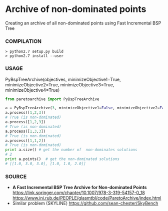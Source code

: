 # Archive of non-dominated points

Creating an archive of all non-dominated points using Fast Incremental BSP Tree

### COMPILATION

```
> python2.7 setup.py build
> python2.7 install --user
```

### USAGE

PyBspTreeArchive(objectives, minimizeObjective1=True, minimizeObjective2=True, minimizeObjective3=True, minimizeObjective4=True)

```python
from paretoarchive import PyBspTreeArchive

a = PyBspTreeArchive(3, minimizeObjective1=False, minimizeObjective2=False, minimizeObjective3=True)
a.process([1,2,3]) 
# True (is non-dominated)
a.process([1,2,3])
# True (is non-dominated)
a.process([1,3,3])
# True (is non-dominated)
a.process([1,1,2])
# True (is non-dominated)
print a.size() # get the number of  non-dominates solutions
# 2
print a.points()  # get the non-dominated solutions
# [[1.0, 3.0, 3.0], [1.0, 1.0, 2.0]]
```


### SOURCE

* **A Fast Incremental BSP Tree Archive for Non-dominated Points**
  https://link.springer.com/chapter/10.1007/978-3-319-54157-0_18
  https://www.ini.rub.de/PEOPLE/glasmtbl/code/ParetoArchive/index.html
* Similar problem (SKYLINE)
  https://github.com/sean-chester/SkyBench


